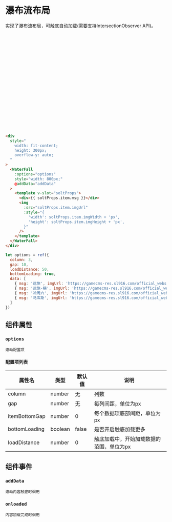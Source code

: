 # 瀑布流布局

实现了瀑布流布局，可触底自动加载(需要支持IntersectionObserver API)。

<script setup>
import { WaterFall } from '@goose-tools/components'
import '@goose-tools/components/goose-tools-componets.css'
import { ref } from 'vue'

let options = ref({
  column: 3,
  gap: 10,
  loadDistance: 50,
  bottomLoading: true,
  data: [
    { msg: '远旅', imgUrl: 'https://gamecms-res.sl916.com/official_website_resource/50001/4/PICTURE/20250501/524%201440x2560_c5245dd009d242b0871d81f23adeb49f.jpg' },
    { msg: '远旅-横', imgUrl: 'https://gamecms-res.sl916.com/official_website_resource/50001/4/PICTURE/20250501/517%202436x1125_9df7c2a987504389b5b12a07b9b098f9.jpg' },
    { msg: '冷周六', imgUrl: 'https://gamecms-res.sl916.com/official_website_resource/50001/4/PICTURE/20250501/514%201440x2560_614f8473476c4e73ac1c2c36132f85dc.jpg' },
    { msg: '马库斯', imgUrl: 'https://gamecms-res.sl916.com/official_website_resource/50001/4/PICTURE/20250325/484%201440x2560_c5a16c179f784868a4d2152e2cdce02b.jpg' }
  ]
})

let addDataList = [
  { msg: '虚构集', imgUrl: 'https://gamecms-res.sl916.com/official_website_resource/50001/4/PICTURE/20250325/488%202436x1125_d5a830a4f12d43fbbcb0b59c3fd54eef.jpg' },
  { msg: 'Vertin', imgUrl: 'https://gamecms-res.sl916.com/official_website_resource/50001/4/PICTURE/20250325/481%201440x2560_0d9a56ad77ff46b0af9a8b3854f517e6.jpg' },
  { msg: '梁月', imgUrl: 'https://gamecms-res.sl916.com/official_website_resource/50001/4/PICTURE/20250211/449%201440x2560_55d8eb48652a4aae88492bd77f0eba22.jpg'},
  { msg: '梁月', imgUrl: 'https://gamecms-res.sl916.com/official_website_resource/50001/4/PICTURE/20250211/447%201440x2560_571bd897a9ac4aefbbd570096c03ca7f.jpg' },
]
let isAdd = true
function addData () {
  console.log('addData')
  // if (isAdd) {
  //   options.value.data.push(...addDataList)
  // }
  // isAdd = false
}
</script>

<div
  style="
    width: fit-content;
    height: 300px;
    overflow-y: auto;
  "
>
  <WaterFall
    :options="options" 
    style="width: 800px;"
    @addData="addData"
  >
    <template v-slot="soltProps">
      <div>{{ soltProps.item.msg }}</div>
      <img
        :src="soltProps.item.imgUrl"
        :style="{
          'width': soltProps.item.imgWidth + 'px',
          'height': soltProps.item.imgHeight + 'px',
        }"
      />
    </template>
  </WaterFall>
</div>

``` html
<div
  style="
    width: fit-content;
    height: 300px;
    overflow-y: auto;
  "
>
  <WaterFall
    :options="options" 
    style="width: 800px;"
    @addData="addData"
  >
    <template v-slot="soltProps">
      <div>{{ soltProps.item.msg }}</div>
      <img
        :src="soltProps.item.imgUrl"
        :style="{
          'width': soltProps.item.imgWidth + 'px',
          'height': soltProps.item.imgHeight + 'px',
        }"
      />
    </template>
  </WaterFall>
</div>
```

``` js
let options = ref({
  column: 3,
  gap: 10,
  loadDistance: 50,
  bottomLoading: true,
  data: [
    { msg: '远旅', imgUrl: 'https://gamecms-res.sl916.com/official_website_resource/50001/4/PICTURE/20250501/524%201440x2560_c5245dd009d242b0871d81f23adeb49f.jpg' },
    { msg: '远旅-横', imgUrl: 'https://gamecms-res.sl916.com/official_website_resource/50001/4/PICTURE/20250501/517%202436x1125_9df7c2a987504389b5b12a07b9b098f9.jpg' },
    { msg: '冷周六', imgUrl: 'https://gamecms-res.sl916.com/official_website_resource/50001/4/PICTURE/20250501/514%201440x2560_614f8473476c4e73ac1c2c36132f85dc.jpg' },
    { msg: '马库斯', imgUrl: 'https://gamecms-res.sl916.com/official_website_resource/50001/4/PICTURE/20250325/484%201440x2560_c5a16c179f784868a4d2152e2cdce02b.jpg' }
  ]
})
```

## 组件属性
### `options`
    滚动配置项
#### 配置项列表
| 属性名 | 类型 | 默认值 | 说明 |
| --- | --- | --- | --- |
| column | number | 无 | 列数 |
| gap | number | 无 | 每列间距，单位为px |
| itemBottomGap | number | 0 | 每个数据项底部间距，单位为px |
| bottomLoading | boolean | false | 是否开启触底加载更多 |
| loadDistance | number | 0 | 触底加载中，开始加载数据的范围，单位为px |

## 组件事件
### `addData`
    滚动内容触底时调用
### `onloaded`
    内容加载完成时调用
